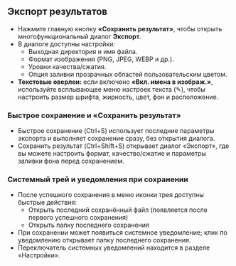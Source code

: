 ## Экспорт результатов

- Нажмите главную кнопку **«Сохранить результат»**, чтобы открыть многофункциональный диалог **Экспорт**.
- В диалоге доступны настройки:
  - Выходная директория и имя файла.
  - Формат изображения (PNG, JPEG, WEBP и др.).
  - Уровни качества/сжатия.
  - Опция заливки прозрачных областей пользовательским цветом.
- **Текстовые оверлеи:** если включено **«Вкл. имена в изображ.»**, используйте всплывающее меню настроек текста (✎), чтобы настроить размер шрифта, жирность, цвет, фон и расположение.


### Быстрое сохранение и «Сохранить результат»
- Быстрое сохранение (Ctrl+S) использует последние параметры экспорта и выполняет сохранение сразу, без открытия диалога.
- Сохранить результат (Ctrl+Shift+S) открывает диалог «Экспорт», где вы можете настроить формат, качество/сжатие и параметры заливки фона перед сохранением.

### Системный трей и уведомления при сохранении
- После успешного сохранения в меню иконки трея доступны быстрые действия:
  - Открыть последний сохранённый файл (появляется после первого успешного сохранения)
  - Открыть папку последнего сохранения
- При сохранении может появиться системное уведомление; клик по уведомлению открывает папку последнего сохранения.
- Переключатель системных уведомлений находится в разделе «Настройки».
